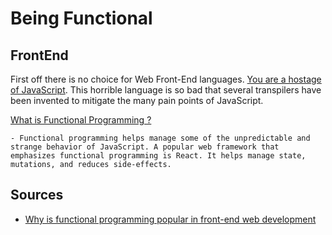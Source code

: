 # Being Functional

## FrontEnd

First off there is no choice for Web Front-End languages. [You are a hostage of JavaScript](https://hackernoon.com/the-javascript-phenomenon-is-a-mass-psychosis-57adebb09359). This horrible language is so bad that several transpilers have been invented to mitigate the many pain points of JavaScript.

[What is Functional Programming ?](https://medium.com/javascript-scene/master-the-javascript-interview-what-is-functional-programming-7f218c68b3a0)

    - Functional programming helps manage some of the unpredictable and strange behavior of JavaScript. A popular web framework that emphasizes functional programming is React. It helps manage state, mutations, and reduces side-effects.

## Sources

- [Why is functional programming popular in front-end web development](https://www.quora.com/Why-is-functional-programming-popular-in-front-end-web-development)
  